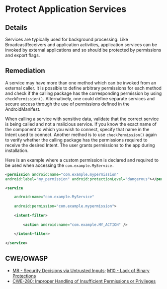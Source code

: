 # Protect Application Services

## Details 

Services are typically used for background processing. Like BroadcastReceivers and application activities, application services can be invoked by external applications and so should be protected by permissions and export flags.

## Remediation

A service may have more than one method which can be invoked from an external caller. It is possible to define arbitrary permissions for each method and check if the calling package has the corresponding permission by using `checkPermission()`. Alternatively, one could define separate services and secure access through the use of permissions defined in the AndroidManifest.

When calling a service with sensitive data, validate that the correct service is being called and not a malicious service. If you know the exact name of the component to which you wish to connect, specify that name in the Intent used to connect. Another method is to use `checkPermission()` again to verify whether the calling package has the permissions required to receive the desired Intent. The user grants permissions to the app during installation.

Here is an example where a custom permission is declared and required to be used when accessing the `com.example.MyService.`

```xml
<permission android:name="com.example.mypermission" 
android:label="my_permission" android:protectionLevel="dangerous"></permission>`
```
```xml
<service

	android:name="com.example.MyService"
	
	android:permission="com.example.mypermission">
	
	<intent-filter>
	
		<action android:name="com.example.MY_ACTION" />
		
	</intent-filter>
		
</service>
```

## CWE/OWASP

 * [M8 - Security Decisions via Untrusted Inputs](https://www.owasp.org/index.php/Mobile_Top_10_2014-M8); [M10 - Lack of Binary Protections](https://www.owasp.org/index.php/Mobile_Top_10_2014-M10)
 * [CWE-280: Improper Handling of Insufficient Permissions or Privileges](http://cwe.mitre.org/data/definitions/280.html)
